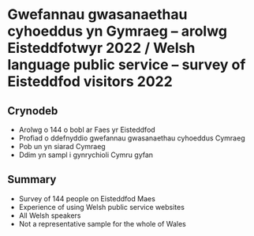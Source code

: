 # Gwefannau gwasanaethau cyhoeddus yn Gymraeg – arolwg Eisteddfotwyr 2022 / Welsh language public service – survey of Eisteddfod visitors 2022 

## Crynodeb
- Arolwg o 144 o bobl ar Faes yr Eisteddfod​
- Profiad o ddefnyddio gwefannau gwasanaethau cyhoeddus Cymraeg​
- Pob un yn siarad Cymraeg​
- Ddim yn sampl i gynrychioli Cymru gyfan 

## Summary
- Survey of 144 people on Eisteddfod Maes​
- Experience of using Welsh public service websites​
- All Welsh speakers​
- Not a representative sample for the whole of Wales
